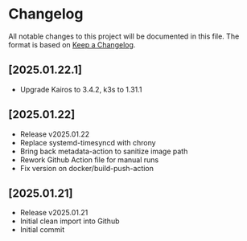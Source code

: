 # Changelog

All notable changes to this project will be documented in this file.
The format is based on [Keep a Changelog](https://keepachangelog.com/en/1.0.0/).

## [2025.01.22.1]
- Upgrade Kairos to 3.4.2, k3s to 1.31.1

## [2025.01.22]
- Release v2025.01.22
- Replace systemd-timesyncd with chrony
- Bring back metadata-action to sanitize image path
- Rework Github Action file for manual runs
- Fix version on docker/build-push-action

## [2025.01.21]
- Release v2025.01.21
- Initial clean import into Github
- Initial commit

<!-- generated by git-cliff -->
